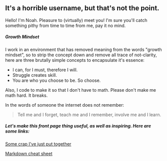 ## It's a horrible username, but that's not the point.

Hello! I'm Noah. Pleasure to (virtually) meet you! I'm sure you'll catch something pithy from time to time from me, pay it no mind.

##### Growth Mindset

I work in an environment that has removed meaning from the words "growth mindset", so to strip the concept down and remove all trace of not-clarity, here are three brutally simple concepts to encapsulate it's essence:

- I can, for I must, therefore I will.
- Struggle creates skill.
- You are who you choose to be. So choose.

Also, I code to make it so that I don't have to math. Please don't make me math hard. It breaks.

In the words of someone the internet does not remember:
> Tell me and I forget,
teach me and I remember,
involve me and I learn.


##### Let's make this front page thing useful, as well as inspiring. Here are some links:

[Some crap I've just put together](https://github.com/noahsadude)

[Markdown cheat sheet](https://help.github.com/en/articles/basic-writing-and-formatting-syntax)
